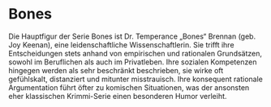 # Bones

Die Hauptfigur der Serie Bones ist Dr. Temperance „Bones“ Brennan (geb. Joy Keenan), eine leidenschaftliche Wissenschaftlerin. Sie trifft ihre Entscheidungen stets anhand von empirischen und rationalen Grundsätzen, sowohl im Beruflichen als auch im Privatleben. Ihre sozialen Kompetenzen hingegen werden als sehr beschränkt beschrieben, sie wirke oft gefühlskalt, distanziert und mitunter misstrauisch.
Ihre konsequent rationale Argumentation führt öfter zu komischen Situationen, was der ansonsten eher klassischen Krimmi-Serie einen besonderen Humor verleiht.